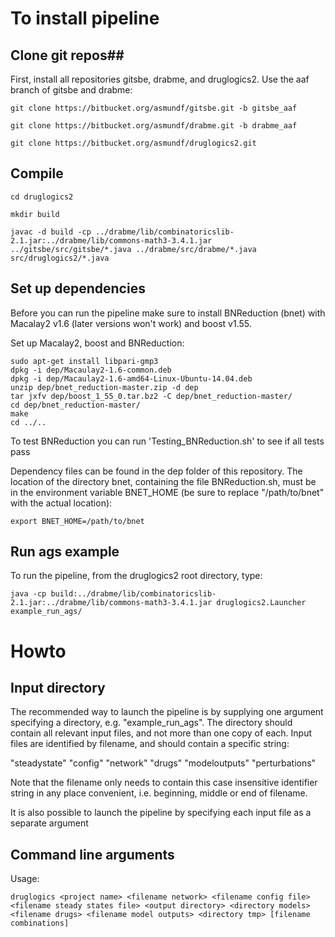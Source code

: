 # To install pipeline #
## Clone git repos##
First, install all repositories gitsbe, drabme, and druglogics2. Use the aaf branch of gitsbe and drabme:
```
git clone https://bitbucket.org/asmundf/gitsbe.git -b gitsbe_aaf

git clone https://bitbucket.org/asmundf/drabme.git -b drabme_aaf

git clone https://bitbucket.org/asmundf/druglogics2.git
```
## Compile ##
```
cd druglogics2

mkdir build

javac -d build -cp ../drabme/lib/combinatoricslib-2.1.jar:../drabme/lib/commons-math3-3.4.1.jar ../gitsbe/src/gitsbe/*.java ../drabme/src/drabme/*.java src/druglogics2/*.java

```

## Set up dependencies ##
Before you can run the pipeline make sure to install BNReduction (bnet) with Macalay2 v1.6 (later versions won't work) and boost v1.55. 

Set up Macalay2, boost and BNReduction:
```
sudo apt-get install libpari-gmp3
dpkg -i dep/Macaulay2-1.6-common.deb
dpkg -i dep/Macaulay2-1.6-amd64-Linux-Ubuntu-14.04.deb
unzip dep/bnet_reduction-master.zip -d dep
tar jxfv dep/boost_1_55_0.tar.bz2 -C dep/bnet_reduction-master/
cd dep/bnet_reduction-master/
make
cd ../..
```
To test BNReduction you can run 'Testing_BNReduction.sh' to see if all tests pass

Dependency files can be found in the dep folder of this repository. The location of the directory bnet, containing the file BNReduction.sh, must be in the environment variable BNET_HOME (be sure to replace "/path/to/bnet" with the actual location):
```
export BNET_HOME=/path/to/bnet
```
## Run ags example ##
To run the pipeline, from the druglogics2 root directory, type:
```
java -cp build:../drabme/lib/combinatoricslib-2.1.jar:../drabme/lib/commons-math3-3.4.1.jar druglogics2.Launcher example_run_ags/
```
# Howto #
## Input directory ##
The recommended way to launch the pipeline is by supplying one argument specifying a directory, e.g. "example_run_ags". The directory should contain all relevant input files, and not more than one copy of each. Input files are identified by filename, and should contain a specific string:

"steadystate"
"config"
"network"
"drugs"
"modeloutputs"
"perturbations"

Note that the filename only needs to contain this case insensitive identifier string in any place convenient, i.e. beginning, middle or end of filename.

It is also possible to launch the pipeline by specifying each input file as a separate argument

## Command line arguments ##

Usage: 
```
druglogics <project name> <filename network> <filename config file> <filename steady states file> <output directory> <directory models> <filename drugs> <filename model outputs> <directory tmp> [filename combinations]
```